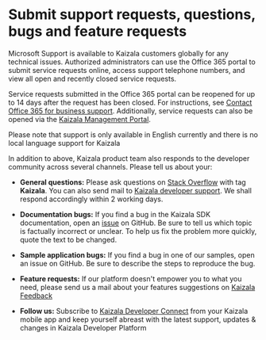 
# Submit support requests, questions, bugs and feature requests

Microsoft Support is available to Kaizala customers globally for any technical issues. Authorized administrators can use the Office 365 portal to submit service requests online, access support telephone numbers, and view all open and recently closed service requests. 

Service requests submitted in the Office 365 portal can be reopened for up to 14 days after the request has been closed. For instructions, see [Contact Office 365 for business support](https://go.microsoft.com/fwlink/p/?LinkID=279815). 
Additionally, service requests can also be opened via the [Kaizala Management Portal](http://manage.kaiza.la).

Please note that support is only available in English currently and there is no local language support for Kaizala


In addition to above, Kaizala product team also responds to the developer community across several channels. Please tell us about your:

- **General questions:** Please ask questions on [Stack Overflow](https://stackoverflow.com/questions/tagged/Kaizala) with tag **Kaizala**. You can also send mail to [Kaizala developer support](mailto:kaizalaDev@microsoft.com). We shall respond accordingly within 2 working days.

- **Documentation bugs:** If you find a bug in the Kaizala SDK documentation, open an [issue](https://github.com/microsoft/kaizala-docs/issues) on GitHub. Be sure to tell us which topic is factually incorrect or unclear. To help us fix the problem more quickly, quote the text to be changed. 

- **Sample application bugs:** If you find a bug in one of our samples, open an issue on GitHub. Be sure to describe the steps to reproduce the bug.

- **Feature requests:** If our platform doesn't empower you to what you need, please send us a mail about your features suggestions on [Kaizala Feedback](mailto:kaizalafeedback@microsoft.com)

- **Follow us:** Subscribe to [Kaizala Developer Connect](https://join.kaiza.la/g/jwoUnTyHR_Kgrd_GuDDc1w) from your Kaizala mobile app and keep yourself abreast with the latest support, updates & changes in Kaizala Developer Platform
